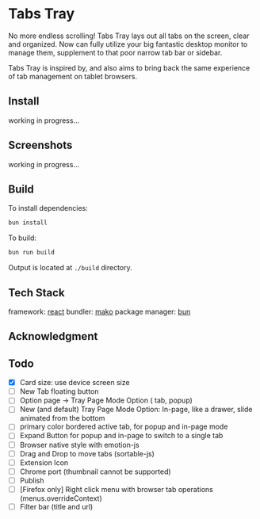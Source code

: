 # Tabs Tray

No more endless scrolling! Tabs Tray lays out all tabs on the screen, clear and organized. Now can fully utilize your big fantastic desktop monitor to manage them, supplement to that poor narrow tab bar or sidebar.

Tabs Tray is inspired by, and also aims to bring back the same experience of tab management on tablet browsers.


## Install

working in progress...

## Screenshots

working in progress...

## Build

To install dependencies:

```bash
bun install
```

To build:

```bash
bun run build
```

Output is located at `./build` directory.

## Tech Stack

framework: [react](https://react.dev/)
bundler: [mako](https://makojs.dev/)
package manager: [bun](https://bun.sh/)

## Acknowledgment



## Todo

- [x] Card size: use device screen size
- [ ] New Tab floating button
- [ ] Option page -> Tray Page Mode Option ( tab, popup)
- [ ] New (and default) Tray Page Mode Option: In-page, like a drawer, slide animated from the bottom
- [ ] primary color bordered active tab, for popup and in-page mode
- [ ] Expand Button for popup and in-page to switch to a single tab
- [ ] Browser native style with emotion-js
- [ ] Drag and Drop to move tabs (sortable-js)
- [ ] Extension Icon
- [ ] Chrome port (thumbnail cannot be supported)
- [ ] Publish
- [ ] [Firefox only] Right click menu with browser tab operations (menus.overrideContext)
- [ ] Filter bar (title and url)